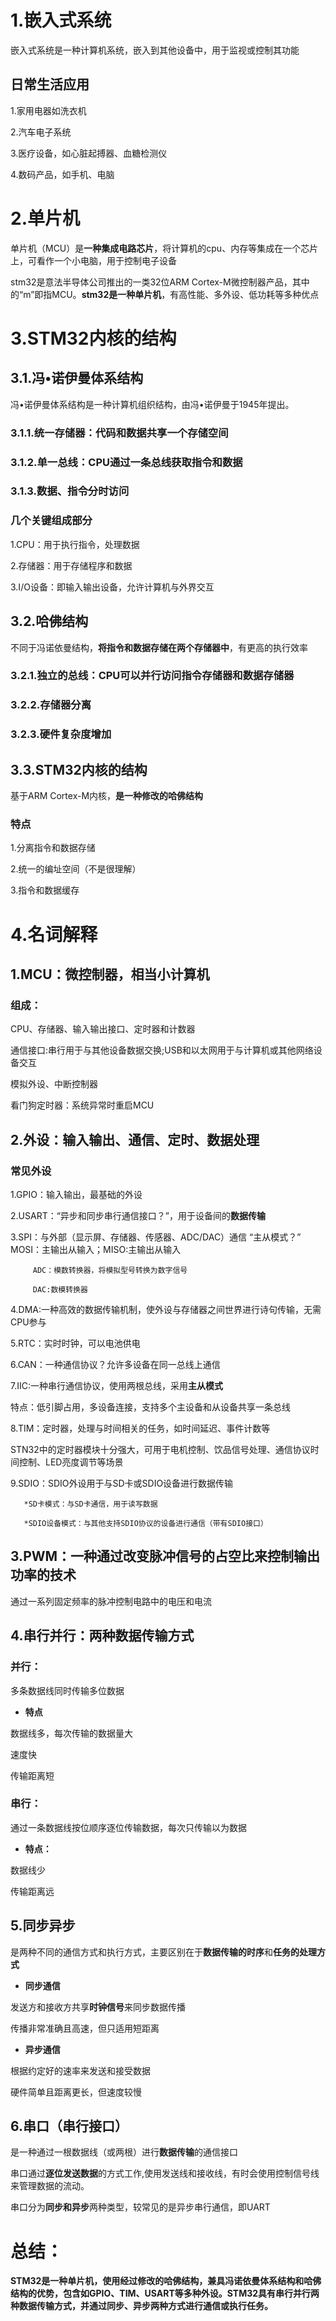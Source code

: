 # 1.嵌入式系统
嵌入式系统是一种计算机系统，嵌入到其他设备中，用于监视或控制其功能
## 日常生活应用
1.家用电器如洗衣机

2.汽车电子系统

3.医疗设备，如心脏起搏器、血糖检测仪

4.数码产品，如手机、电脑
# 2.单片机
单片机（MCU）是**一种集成电路芯片**，将计算机的cpu、内存等集成在一个芯片上，可看作一个小电脑，用于控制电子设备

stm32是意法半导体公司推出的一类32位ARM Cortex-M微控制器产品，其中的“m”即指MCU。**stm32是一种单片机**，有高性能、多外设、低功耗等多种优点
# 3.STM32内核的结构
## 3.1.冯•诺伊曼体系结构
冯•诺伊曼体系结构是一种计算机组织结构，由冯•诺伊曼于1945年提出。
### 3.1.1.统一存储器：代码和数据共享一个存储空间
### 3.1.2.单一总线：CPU通过一条总线获取指令和数据
### 3.1.3.数据、指令分时访问
### 几个关键组成部分
1.CPU：用于执行指令，处理数据

2.存储器：用于存储程序和数据

3.I/O设备：即输入输出设备，允许计算机与外界交互
## 3.2.哈佛结构
不同于冯诺依曼结构，**将指令和数据存储在两个存储器中**，有更高的执行效率
### 3.2.1.独立的总线：CPU可以并行访问指令存储器和数据存储器
### 3.2.2.存储器分离
### 3.2.3.硬件复杂度增加
## 3.3.STM32内核的结构
基于ARM Cortex-M内核，**是一种修改的哈佛结构**
### 特点
1.分离指令和数据存储

2.统一的编址空间（不是很理解）

3.指令和数据缓存
# 4.名词解释
## 1.MCU：微控制器，相当小计算机
### 组成：
CPU、存储器、输入输出接口、定时器和计数器

通信接口:串行用于与其他设备数据交换;USB和以太网用于与计算机或其他网络设备交互

模拟外设、中断控制器

看门狗定时器：系统异常时重启MCU
## 2.外设：输入输出、通信、定时、数据处理
### 常见外设
1.GPIO：输入输出，最基础的外设

2.USART：“异步和同步串行通信接口？”，用于设备间的**数据传输**

3.SPI：与外部（显示屏、存储器、传感器、ADC/DAC）通信 “主从模式？”  MOSI：主输出从输入；MISO:主输出从输入
   
         ADC：模数转换器，将模拟型号转换为数字信号

         DAC:数模转换器

4.DMA:一种高效的数据传输机制，使外设与存储器之间世界进行诗句传输，无需CPU参与

5.RTC：实时时钟，可以电池供电

6.CAN：一种通信协议？允许多设备在同一总线上通信

7.IIC:一种串行通信协议，使用两根总线，采用**主从模式**

特点：低引脚占用，多设备连接，支持多个主设备和从设备共享一条总线

8.TIM：定时器，处理与时间相关的任务，如时间延迟、事件计数等

STN32中的定时器模块十分强大，可用于电机控制、饮品信号处理、通信协议时间控制、LED亮度调节等场景

9.SDIO：SDIO外设用于与SD卡或SDIO设备进行数据传输
       
       *SD卡模式：与SD卡通信，用于读写数据
       
       *SDIO设备模式：与其他支持SDIO协议的设备进行通信（带有SDIO接口）
## 3.PWM：一种通过改变脉冲信号的占空比来控制输出功率的技术
通过一系列固定频率的脉冲控制电路中的电压和电流
## 4.串行并行：两种数据传输方式
### 并行：
多条数据线同时传输多位数据

+ **特点**

数据线多，每次传输的数据量大

速度快

传输距离短
### 串行：
通过一条数据线按位顺序逐位传输数据，每次只传输以为数据

+ **特点：**

数据线少

传输距离远
## 5.同步异步

是两种不同的通信方式和执行方式，主要区别在于**数据传输的时序**和**任务的处理方式**

+ **同步通信**

发送方和接收方共享**时钟信号**来同步数据传播

传播非常准确且高速，但只适用短距离
+ **异步通信**
  
根据约定好的速率来发送和接受数据

硬件简单且距离更长，但速度较慢
## 6.串口（串行接口）

是一种通过一根数据线（或两根）进行**数据传输**的通信接口

串口通过**逐位发送数据**的方式工作,使用发送线和接收线，有时会使用控制信号线来管理数据的流动。

串口分为**同步和异步**两种类型，较常见的是异步串行通信，即UART

# 总结：

**STM32是一种单片机，使用经过修改的哈佛结构，兼具冯诺依曼体系结构和哈佛结构的优势，包含如GPIO、TIM、USART等多种外设。STM32具有串行并行两种数据传输方式，并通过同步、异步两种方式进行通信或执行任务。**
